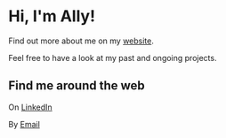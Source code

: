 # Hi, I'm Ally!

Find out more about me on my [website](https://akouao.github.io/).

Feel free to have a look at my past and ongoing projects.

## Find me around the web

On [LinkedIn](https://www.linkedin.com/in/allyson-kouao)

By [Email](akouao@redhat.com)
